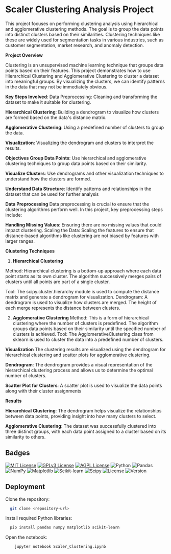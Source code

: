 
# Scaler Clustering Analysis Project

This project focuses on performing clustering analysis using hierarchical and agglomerative clustering methods. The goal is to group the data points into distinct clusters based on their similarities. Clustering techniques like these are widely used for segmentation tasks in various industries, such as customer segmentation, market research, and anomaly detection.

**Project Overview**

Clustering is an unsupervised machine learning technique that groups data points based on their features. This project demonstrates how to use Hierarchical Clustering and Agglomerative Clustering to cluster a dataset into meaningful groups. By visualizing the clusters, we can identify patterns in the data that may not be immediately obvious.

**Key Steps Involved**:
Data Preprocessing: Cleaning and transforming the dataset to make it suitable for clustering.

**Hierarchical Clustering**: Building a dendrogram to visualize how clusters are formed based on the data's distance matrix.

**Agglomerative Clustering**: Using a predefined number of clusters to group the data.

**Visualization**: Visualizing the dendrogram and clusters to interpret the results.

**Objectives**
**Group Data Points**: Use hierarchical and agglomerative clustering techniques to group data points based on their similarity.

**Visualize Clusters**: Use dendrograms and other visualization techniques to understand how the clusters are formed.

**Understand Data Structure**: Identify patterns and relationships in the dataset that can be used for further analysis

**Data Preprocessing**
Data preprocessing is crucial to ensure that the clustering algorithms perform well. In this project, key preprocessing steps include:

**Handling Missing Values**: Ensuring there are no missing values that could impact clustering.
Scaling the Data: Scaling the features to ensure that distance-based algorithms like clustering are not biased by features with larger ranges.


__Clustering Techniques__

1) **Hierarchical Clustering**

Method: Hierarchical clustering is a bottom-up approach where each data point starts as its own cluster. The algorithm successively merges pairs of clusters until all points are part of a single cluster.

Tool: The scipy.cluster.hierarchy module is used to compute the distance matrix and generate a dendrogram for visualization.
Dendrogram: A dendrogram is used to visualize how clusters are merged. The height of each merge represents the distance between clusters.

2) **Agglomerative Clustering**
Method: This is a form of hierarchical clustering where the number of clusters is predefined. The algorithm groups data points based on their similarity until the specified number of clusters is achieved.
Tool: The AgglomerativeClustering class from sklearn is used to cluster the data into a predefined number of clusters.

**Visualization**
The clustering results are visualized using the dendrogram for hierarchical clustering and scatter plots for agglomerative clustering.

**Dendrogram**:
The dendrogram provides a visual representation of the hierarchical clustering process and allows us to determine the optimal number of clusters.

**Scatter Plot for Clusters**:
A scatter plot is used to visualize the data points along with their cluster assignments


**Results**

**Hierarchical Clustering**: The dendrogram helps visualize the relationships between data points, providing insight into how many clusters to select.

**Agglomerative Clustering**: The dataset was successfully clustered into three distinct groups, with each data point assigned to a cluster based on its similarity to others.


## Badges



[![MIT License](https://img.shields.io/badge/License-MIT-green.svg)](https://choosealicense.com/licenses/mit/)
[![GPLv3 License](https://img.shields.io/badge/License-GPL%20v3-yellow.svg)](https://opensource.org/licenses/)
[![AGPL License](https://img.shields.io/badge/license-AGPL-blue.svg)](http://www.gnu.org/licenses/agpl-3.0)
![Python](https://img.shields.io/badge/python-3.8-blue.svg)
![Pandas](https://img.shields.io/badge/pandas-1.2.4-blue.svg)
![NumPy](https://img.shields.io/badge/numpy-1.19.2-orange.svg)
![Matplotlib](https://img.shields.io/badge/matplotlib-3.3.4-orange.svg)
![Scikit-learn](https://img.shields.io/badge/scikit--learn-0.24.2-yellow.svg)
![Scipy](https://img.shields.io/badge/scipy-1.6.0-lightgrey.svg)
![License](https://img.shields.io/badge/license-MIT-blue.svg)
![Version](https://img.shields.io/badge/version-1.0.0-brightgreen.svg)


## Deployment

Clone the repository:

```bash
  git clone <repository-url>
```
Install required Python libraries:

```bash
  pip install pandas numpy matplotlib scikit-learn
```
Open the notebook:
```bash
    jupyter notebook Scaler_Clustering.ipynb
